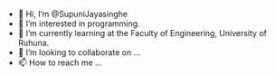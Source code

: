 - 👋 Hi, I’m @SupuniJayasinghe
- 👀 I’m interested in programming.
- 🌱 I’m currently learning at the Faculty of Engineering, University of Ruhuna.
- 💞️ I’m looking to collaborate on ...
- 📫 How to reach me ...

<!---
SupuniJayasinghe/SupuniJayasinghe is a ✨ special ✨ repository because its `README.md` (this file) appears on your GitHub profile.
You can click the Preview link to take a look at your changes.
--->
